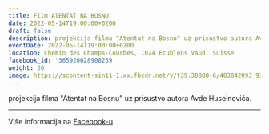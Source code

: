 ```yaml
---
title: Film ATENTAT NA BOSNU
date: 2022-05-14T19:00:00+0200
draft: false
description: projekcija filma "Atentat na Bosnu" uz prisustvo autora Avde Huseinovića.
eventDate: 2022-05-14T19:00:00+0200
location: Chemin des Champs-Courbes, 1024 Ecublens Vaud, Suisse
facebook_id: '365920628908259'
weight: 30
image: https://scontent-sin11-1.xx.fbcdn.net/v/t39.30808-6/483842093_9330013443761058_8599832410174975788_n.jpg?_nc_cat=104&ccb=1-7&_nc_sid=9e60e4&_nc_ohc=ZKNo67a8S2sQ7kNvwHLgwYR&_nc_oc=AdlT_Eap4Lqlmz6I3KKR3fgNm13UewIop2yPchqiQjrZRtgHuTzmDqTLm8sqfzZ9HYY&_nc_zt=23&_nc_ht=scontent-sin11-1.xx&edm=ABTKTjYEAAAA&_nc_gid=mHjS_GuZNKDI82Ng7PyY2A&oh=00_AfFOaq3NqUf554on4ie17kgYTzLQZ5hspXnUJPpBO01_Sg&oe=68101913
---
```


projekcija filma "Atentat na Bosnu" uz prisustvo autora Avde Huseinovića.

---

Više informacija na [Facebook-u](https://facebook.com/events/365920628908259)